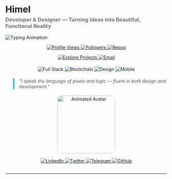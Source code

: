 <!-- ==================== SECTION 1: HERO ==================== -->

<p align="center">

<!-- ====== 1. Main Title ====== -->
<h1 style="margin-bottom:5px;font-weight:bold;">Himel</h1>
<h3 style="margin-top:0;color:#6c757d;">Developer & Designer — Turning Ideas into Beautiful, Functional Reality</h3>

<!-- ====== 2. Typing Animation / Dynamic Tagline ====== -->
<p>
  <img src="https://readme-typing-svg.herokuapp.com?font=Fira+Code&size=24&duration=3000&pause=500&color=00BFFF&width=600&lines=Designing+with+purpose;Coding+with+passion;Building+products+users+love" alt="Typing Animation">
</p>

<!-- ====== 3. Key GitHub Stats ====== -->
<p align="center">
  <a href="https://github.com/Himel">
    <img src="https://komarev.com/ghpvc/?username=Himel&label=Profile+Views&color=0e75b6&style=flat-square" alt="Profile Views" />
  </a>
  <a href="https://github.com/Himel?tab=followers">
    <img src="https://img.shields.io/github/followers/Himel?label=Followers&style=flat-square" alt="Followers" />
  </a>
  <a href="https://github.com/Himel?tab=repositories">
    <img src="https://img.shields.io/badge/Repositories-★-blue?style=flat-square" alt="Repos" />
  </a>
</p>

<!-- ====== 4. Call-to-Action Buttons ====== -->
<p align="center" style="margin-top:10px;">
  <a href="https://github.com/Himel?tab=repositories">
    <img src="https://img.shields.io/badge/Explore%20My%20Projects-007ACC?style=for-the-badge&logo=github&logoColor=white" alt="Explore Projects">
  </a>
  <a href="mailto:himel@example.com">
    <img src="https://img.shields.io/badge/Contact%20Me-D14836?style=for-the-badge&logo=gmail&logoColor=white" alt="Email">
  </a>
</p>

<!-- ====== 5. Feature / Skill Highlights ====== -->
<p align="center" style="margin-top:20px;">
  <img src="https://img.shields.io/badge/Full-Stack-Purple?style=for-the-badge&logo=visual-studio-code&logoColor=white" alt="Full Stack">
  <img src="https://img.shields.io/badge/Blockchain-Secure-008080?style=for-the-badge&logo=ethereum&logoColor=white" alt="Blockchain">
  <img src="https://img.shields.io/badge/UX%2FUI-Design-FDD835?style=for-the-badge&logo=adobe-illustrator&logoColor=white" alt="Design">
  <img src="https://img.shields.io/badge/Mobile-First-FF5722?style=for-the-badge&logo=android&logoColor=white" alt="Mobile">
</p>

<!-- ====== 6. Fun Quote / Statement ====== -->
<blockquote style="border-left:4px solid #00BFFF;padding-left:15px;margin-top:20px;color:#555;font-style:italic;">
  "I speak the language of pixels and logic — fluent in both design and development."
</blockquote>

<!-- ====== 7. Animated Avatar ====== -->
<p align="center" style="margin-top:20px;">
  <img src="https://media.giphy.com/media/3o7aD2saalBwwftBIY/giphy.gif" alt="Animated Avatar" width="180" style="border-radius:12px;">
</p>

<!-- ====== 8. Social / Networking Badges ====== -->
<p align="center" style="margin-top:15px;">
  <a href="https://linkedin.com/in/Himel">
    <img src="https://img.shields.io/badge/LinkedIn-0A66C2?style=for-the-badge&logo=linkedin&logoColor=white" alt="LinkedIn">
  </a>
  <a href="https://twitter.com/Himel">
    <img src="https://img.shields.io/badge/Twitter-1DA1F2?style=for-the-badge&logo=twitter&logoColor=white" alt="Twitter">
  </a>
  <a href="https://t.me/Himel">
    <img src="https://img.shields.io/badge/Telegram-0088CC?style=for-the-badge&logo=telegram&logoColor=white" alt="Telegram">
  </a>
  <a href="https://github.com/Himel">
    <img src="https://img.shields.io/badge/GitHub-181717?style=for-the-badge&logo=github&logoColor=white" alt="GitHub">
  </a>
</p>

<!-- ====== 9. Section Divider ====== -->
<hr style="border:1px solid #eaeaea; margin-top:30px;">

<!-- ==================== END OF HERO ==================== -->
